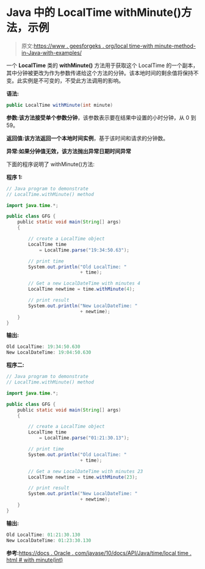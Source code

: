 # Java 中的 LocalTime withMinute()方法，示例

> 原文:[https://www . geesforgeks . org/local time-with minute-method-in-Java-with-examples/](https://www.geeksforgeeks.org/localtime-withminute-method-in-java-with-examples/)

一个 **LocalTime** 类的 **withMinute()** 方法用于获取这个 LocalTime 的一个副本，其中分钟被更改为作为参数传递给这个方法的分钟。该本地时间的剩余值将保持不变。此实例是不可变的，不受此方法调用的影响。

**语法:**

```java
public LocalTime withMinute(int minute)

```

**参数:**该方法接受单个参数**分钟**，该参数表示要在结果中设置的小时分钟，从 0 到 59。

**返回值:**该方法返回一个**本地时间实例**，基于该时间和请求的分钟数。

**异常:**如果分钟值无效，该方法抛出异常**日期时间异常**

下面的程序说明了 withMinute()方法:

**程序 1:**

```java
// Java program to demonstrate
// LocalTime.withMinute() method

import java.time.*;

public class GFG {
    public static void main(String[] args)
    {

        // create a LocalTime object
        LocalTime time
            = LocalTime.parse("19:34:50.63");

        // print time
        System.out.println("Old LocalTime: "
                           + time);

        // Get a new LocalDateTime with minutes 4
        LocalTime newtime = time.withMinute(4);

        // print result
        System.out.println("New LocalDateTime: "
                           + newtime);
    }
}
```

**输出:**

```java
Old LocalTime: 19:34:50.630
New LocalDateTime: 19:04:50.630

```

**程序二:**

```java
// Java program to demonstrate
// LocalTime.withMinute() method

import java.time.*;

public class GFG {
    public static void main(String[] args)
    {

        // create a LocalTime object
        LocalTime time
            = LocalTime.parse("01:21:30.13");

        // print time
        System.out.println("Old LocalTime: "
                           + time);

        // Get a new LocalDateTime with minutes 23
        LocalTime newtime = time.withMinute(23);

        // print result
        System.out.println("New LocalDateTime: "
                           + newtime);
    }
}
```

**输出:**

```java
Old LocalTime: 01:21:30.130
New LocalDateTime: 01:23:30.130

```

**参考:**[https://docs . Oracle . com/javase/10/docs/API/Java/time/local time . html # with minute(int)](https://docs.oracle.com/javase/10/docs/api/java/time/LocalTime.html#withMinute(int))